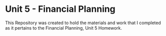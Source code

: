 # Unit 5 - Financial Planning

This Repository was created to hold the materials and work that I completed as it pertains to the Financial Planning, Unit 5 Homework.
